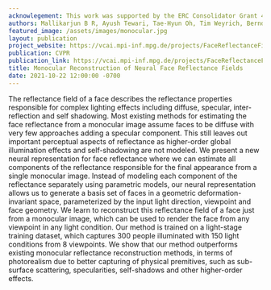 ```yaml
---
acknowlegement: This work was supported by the ERC Consolidator Grant 4DReply (770784).
authors: Mallikarjun B R, Ayush Tewari, Tae-Hyun Oh, Tim Weyrich, Bernd Bickel, Hans-Peter Seidel, Hanspeter Pfister, Wojciech Matusik, Mohamed Elgharib, Christian Theobalt
featured_image: /assets/images/monocular.jpg
layout: publication
project_website: https://vcai.mpi-inf.mpg.de/projects/FaceReflectanceFields/
publication: CVPR
publication_link: https://vcai.mpi-inf.mpg.de/projects/FaceReflectanceFields/
title: Monocular Reconstruction of Neural Face Reflectance Fields
date: 2021-10-22 12:00:00 -0700
---
```

The reflectance field of a face describes the reflectance properties responsible for complex lighting effects including diffuse, specular, inter-reflection and self shadowing. Most existing methods for estimating the face reflectance from a monocular image assume faces to be diffuse with very few approaches adding a specular component. This still leaves out important perceptual aspects of reflectance as higher-order global illumination effects and self-shadowing are not modeled. We present a new neural representation for face reflectance where we can estimate all components of the reflectance responsible for the final appearance from a single monocular image. Instead of modeling each component of the reflectance separately using parametric models, our neural representation allows us to generate a basis set of faces in a geometric deformation-invariant space, parameterized by the input light direction, viewpoint and face geometry. We learn to reconstruct this reflectance field of a face just from a monocular image, which can be used to render the face from any viewpoint in any light condition. Our method is trained on a light-stage training dataset, which captures 300 people illuminated with 150 light conditions from 8 viewpoints. We show that our method outperforms existing monocular reflectance reconstruction methods, in terms of photorealism due to better capturing of physical premitives, such as sub-surface scattering, specularities, self-shadows and other higher-order effects.